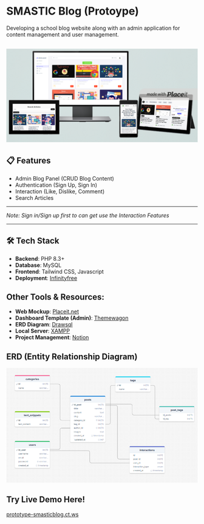 # SMASTIC Blog (Protoype)

Developing a school blog website along with an admin application for content management and user management.

![mockup](img/mockup_blog.png)
---

## 📋 Features
- Admin Blog Panel (CRUD Blog Content)
- Authentication (Sign Up, Sign In)
- Interaction (Like, Dislike, Comment)
- Search Articles
---
_Note: Sign in/Sign up first to can get use the Interaction Features_

---

## 🛠️ Tech Stack
- **Backend**: PHP 8.3+
- **Database**: MySQL
- **Frontend**: Tailwind CSS, Javascript
- **Deployment**: [Infinityfree](https://www.infinityfree.com/)


## Other Tools & Resources:
- **Web Mockup**: [Placeit.net](https://placeit.net/)
- **Dashboard Template (Admin)**: [Themewagon](https://themewagon.com/themes/free-responsive-bootstrap-5-html5-admin-template-sneat/)
- **ERD Diagram**: [Drawsql](https://drawsql.app/)
- **Local Server**: [XAMPP](https://www.apachefriends.org/)
- **Project Management**: [Notion](https://www.notion.com/)

## ERD (Entity Relationship Diagram)
![ERD](img/erd_smastic_blog.png)



## Try Live Demo Here!
[prototype-smasticblog.ct.ws](https://prototype-smasticblog.ct.ws/index.php)

